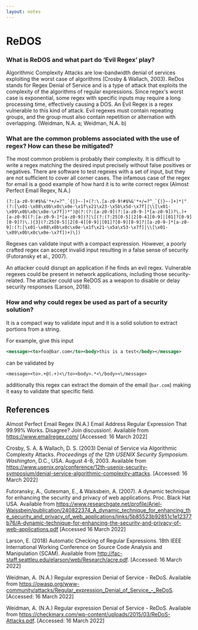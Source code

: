 ```yaml
---
layout: notes
---
```

# ReDOS

### What is ReDOS and what part do ‘Evil Regex’ play?

Algorithmic Complexity Attacks are low-bandwidth denial of services exploiting the worst case of algorithms (Crosby & Wallach, 2003). ReDos stands for Regex Denial of Service and is a type of attack that exploits the complexity of the algorithms of regular expressions. Since regex's worst case is exponential, some regex with specific inputs may require a long processing time, effectively causing a DOS. An Evil Regex is a regex vulnerable to this kind of attack. Evil regexes must contain repeating groups, and the group must also contain repetition or alternation with overlapping. (Weidman, N.A. a; Weidman, N.A. b)

### What are the common problems associated with the use of regex? How can these be mitigated?

The most common problem is probably their complexity. It is difficult to write a regex matching the desired input precisely without false positives or negatives. There are software to test regexes with a set of input, but they are not sufficient to cover all corner cases. The infamous case of the regex for email is a good example of how hard it is to write correct regex (Almost Perfect Email Regex, N.A.)

```regex
(?:[a-z0-9!#$%&'*+/=?^_`{|}~-]+(?:\.[a-z0-9!#$%&'*+/=?^_`{|}~-]+)*|"(?:[\x01-\x08\x0b\x0c\x0e-\x1f\x21\x23-\x5b\x5d-\x7f]|\\[\x01-\x09\x0b\x0c\x0e-\x7f])*")@(?:(?:[a-z0-9](?:[a-z0-9-]*[a-z0-9])?\.)+[a-z0-9](?:[a-z0-9-]*[a-z0-9])?|\[(?:(?:25[0-5]|2[0-4][0-9]|[01]?[0-9][0-9]?)\.){3}(?:25[0-5]|2[0-4][0-9]|[01]?[0-9][0-9]?|[a-z0-9-]*[a-z0-9]:(?:[\x01-\x08\x0b\x0c\x0e-\x1f\x21-\x5a\x53-\x7f]|\\[\x01-\x09\x0b\x0c\x0e-\x7f])+)\])
```

Regexes can validate input with a compact expression. However, a poorly crafted regex can accept invalid input resulting in a false sense of security (Futoransky et al., 2007).

An attacker could disrupt an application if he finds an evil regex. Vulnerable regexes could be present in network applications, including those security-related. The attacker could use ReDOS as a weapon to disable or delay security responses (Larson, 2018).

### How and why could regex be used as part of a security solution?

It is a compact way to validate input and it is a solid solution to extract portions from a string.

For example, give this input

```xml
<message><to>foo@bar.com</to><body>this is a test</body></message>
```

can be validated by

```regex
<message><to>.+@(.+)<\/to><body>.*<\/body><\/message>
```

additionally this regex can extract the domain of the email (`bar.com`) making it easy to validate that specific field.

## References

Almost Perfect Email Regex (N.A.) Email Address Regular Expression That 99.99% Works. Disagree? Join discussion!. Available from https://www.emailregex.com/ [Accessed: 16 March 2022]

Crosby, S. A. & Wallach, D. S. (2003) Denial of Service via Algorithmic Complexity Attacks. _Proceedings of the 12th USENIX Security Symposium. Washington_, D.C., USA. August 4-8, 2003. Available from https://www.usenix.org/conference/12th-usenix-security-symposium/denial-service-algorithmic-complexity-attacks. [Accessed: 16 March 2022]

Futoransky, A., Gutesman, E., & Waissbein, A. (2007). A dynamic technique for enhancing the security and privacy of web applications. Proc. Black Hat USA. Available from https://www.researchgate.net/profile/Ariel-Waissbein/publication/240822374_A_dynamic_technique_for_enhancing_the_security_and_privacy_of_web_applications/links/5b85523b92851c1e12377b76/A-dynamic-technique-for-enhancing-the-security-and-privacy-of-web-applications.pdf [Accessed 16 March 2022]

Larson, E. (2018) Automatic Checking of Regular Expressions. 18th IEEE International Working Conference on Source Code Analysis and Manipulation (SCAM). Available from http://fac-staff.seattleu.edu/elarson/web/Research/acre.pdf. [Accessed: 16 March 2022]

Weidman, A. (N.A.) Regular expression Denial of Service - ReDoS. Available from https://owasp.org/www-community/attacks/Regular_expression_Denial_of_Service_-_ReDoS. [Accessed: 16 March 2022]

Weidman, A. (N.A.) Regular expression Denial of Service - ReDoS. Available from https://checkmarx.com/wp-content/uploads/2015/03/ReDoS-Attacks.pdf. [Accessed: 16 March 2022]
